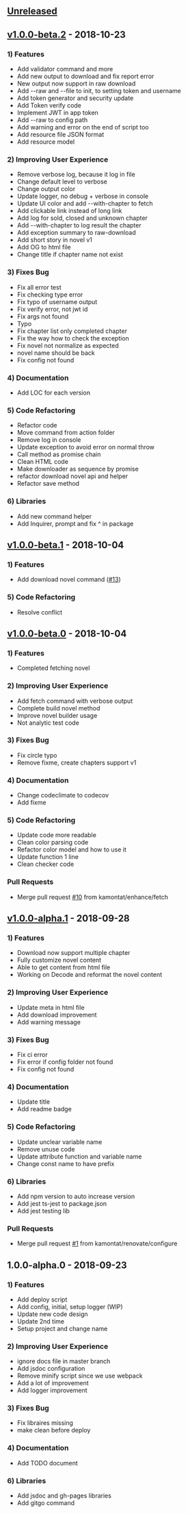 <a name="unreleased"></a>
## [Unreleased]


<a name="v1.0.0-beta.2"></a>
## [v1.0.0-beta.2] - 2018-10-23
### 1) Features
- Add validator command and more
- Add new output to download and fix report error
- New output now support in raw download
- Add --raw and --file to init, to setting token and username
- Add token generator and security update
- Add Token verify code
- Implement JWT in app token
- Add --raw to config path
- Add warning and error on the end of script too
- Add resource file JSON format
- Add resource model

### 2) Improving User Experience
- Remove verbose log, because it log in file
- Change default level to verbose
- Change output color
- Update logger, no debug + verbose in console
- Update UI color and add --with-chapter to fetch
- Add clickable link instead of long link
- Add log for sold, closed and unknown chapter
- Add --with-chapter to log result the chapter
- Add exception summary to raw-download
- Add short story in novel v1
- Add OG to html file
- Change title if chapter name not exist

### 3) Fixes Bug
- Fix all error test
- Fix checking type error
- Fix typo of username output
- Fix verify error, not jwt id
- Fix args not found
- Typo
- Fix chapter list only completed chapter
- Fix the way how to check the exception
- Fix novel not normalize as expected
- novel name should be back
- Fix config not found

### 4) Documentation
- Add LOC for each version

### 5) Code Refactoring
- Refactor code
- Move command from action folder
- Remove log in console
- Update exception to avoid error on normal throw
- Call method as promise chain
- Clean HTML code
- Make downloader as sequence by promise
- refactor download novel api and helper
- Refactor save method

### 6) Libraries
- Add new command helper
- Add Inquirer, prompt and fix ^ in package


<a name="v1.0.0-beta.1"></a>
## [v1.0.0-beta.1] - 2018-10-04
### 1) Features
- Add download novel command ([#13](https://github.com/kamontat/nd-js/issues/13))

### 5) Code Refactoring
- Resolve conflict


<a name="v1.0.0-beta.0"></a>
## [v1.0.0-beta.0] - 2018-10-04
### 1) Features
- Completed fetching novel

### 2) Improving User Experience
- Add fetch command with verbose output
- Complete build novel method
- Improve novel builder usage
- Not analytic test code

### 3) Fixes Bug
- Fix circle typo
- Remove fixme, create chapters support v1

### 4) Documentation
- Change codeclimate to codecov
- Add fixme

### 5) Code Refactoring
- Update code more readable
- Clean color parsing code
- Refactor color model and how to use it
- Update function 1 line
- Clean checker code

### Pull Requests
- Merge pull request [#10](https://github.com/kamontat/nd-js/issues/10) from kamontat/enhance/fetch


<a name="v1.0.0-alpha.1"></a>
## [v1.0.0-alpha.1] - 2018-09-28
### 1) Features
- Download now support multiple chapter
- Fully customize novel content
- Able to get content from html file
- Working on Decode and reformat the novel content

### 2) Improving User Experience
- Update meta in html file
- Add download improvement
- Add warning message

### 3) Fixes Bug
- Fix ci error
- Fix error if config folder not found
- Fix config not found

### 4) Documentation
- Update title
- Add readme badge

### 5) Code Refactoring
- Update unclear variable name
- Remove unuse code
- Update attribute function and variable name
- Change const name to have prefix

### 6) Libraries
- Add npm version to auto increase version
- Add jest ts-jest to package.json
- Add jest testing lib

### Pull Requests
- Merge pull request [#1](https://github.com/kamontat/nd-js/issues/1) from kamontat/renovate/configure


<a name="1.0.0-alpha.0"></a>
## 1.0.0-alpha.0 - 2018-09-23
### 1) Features
- Add deploy script
- Add config, initial, setup logger (WIP)
- Update new code design
- Update 2nd time
- Setup project and change name

### 2) Improving User Experience
- ignore docs file in master branch
- Add jsdoc configuration
- Remove minify script since we use webpack
- Add a lot of improvement
- Add logger improvement

### 3) Fixes Bug
- Fix libraires missing
- make clean before deploy

### 4) Documentation
- Add TODO document

### 6) Libraries
- Add jsdoc and gh-pages libraries
- Add gitgo command


[Unreleased]: https://github.com/kamontat/nd-js/compare/v1.0.0-beta.2...HEAD
[v1.0.0-beta.2]: https://github.com/kamontat/nd-js/compare/v1.0.0-beta.1...v1.0.0-beta.2
[v1.0.0-beta.1]: https://github.com/kamontat/nd-js/compare/v1.0.0-beta.0...v1.0.0-beta.1
[v1.0.0-beta.0]: https://github.com/kamontat/nd-js/compare/v1.0.0-alpha.1...v1.0.0-beta.0
[v1.0.0-alpha.1]: https://github.com/kamontat/nd-js/compare/1.0.0-alpha.0...v1.0.0-alpha.1

